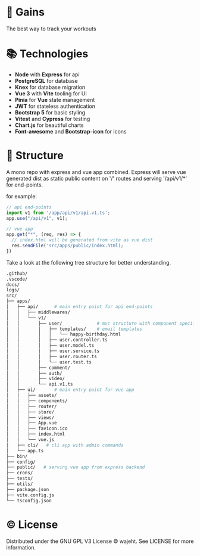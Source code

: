 # 💪 Gains

The best way to track your workouts

# 📚 Technologies

- **Node** with **Express** for api
- **PostgreSQL** for database
- **Knex** for database migration
- **Vue 3** with **Vite** tooling for UI
- **Pinia** for **Vue** state management
- **JWT** for stateless authentication
- **Bootstrap 5** for basic styling
- **Vitest** and **Cypress** for testing
- **Chart.js** for beautiful charts
- **Font-awesome** and **Bootstrap-icon** for icons

# 📐 Structure

A mono repo with express and vue app combined. Express will serve vue generated dist as static public content on '/' routes and serving '/api/v1/\*' for end-points.

for example:

```js
// api end-points
import v1 from '/app/api/v1/api.v1.ts';
app.use("/api/v1", v1);

// vue app
app.get("*", (req, res) => {
  // index.html will be generated from vite as vue dist
  res.sendFile('src/apps/public/index.html);
})
```

Take a look at the following tree structure for better understanding.

```bash
.github/
.vscode/
docs/
logs/
src/
├── apps/
│   ├── api/      # main entry point for api end-points
│   │   ├── middlewares/
│   │   └── v1/
│   │       ├── user/             # mvc structure with component specific
│   │       │   ├── templates/    # email templates
│   │       │   │   └── happy-birthday.html
│   │       │   ├── user.controller.ts
│   │       │   ├── user.model.ts
│   │       │   ├── user.service.ts
│   │       │   ├── user.router.ts
│   │       │   └── user.test.ts
│   │       ├── comment/
│   │       ├── auth/
│   │       ├── video/
│   │       └── api.v1.ts
│   ├── ui/       # main entry point for vue app
│   │   ├── assets/
│   │   ├── components/
│   │   ├── router/
│   │   ├── store/
│   │   ├── views/
│   │   ├── App.vue
│   │   ├── favicon.ico
│   │   ├── index.html
│   │   └── vue.js
│   ├── cli/   # cli app with admin commands
│   └── app.ts
├── bin/
├── config/
├── public/   # serving vue app from express backend
├── crons/
├── tests/
├── utils/
├── package.json
├── vite.config.js
└── tsconfig.json
```

# © License

Distributed under the GNU GPL V3 License © wajeht. See LICENSE for more information.
